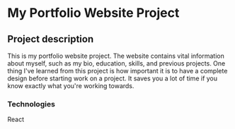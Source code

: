 # My Portfolio Website Project

## Project description

This is my portfolio website project. The website contains vital information about myself, such as my bio, education, skills, and previous projects. One thing I've learned from this project is how important it is to have a complete design before starting work on a project. It saves you a lot of time if you know exactly what you're working towards.

### Technologies

React
